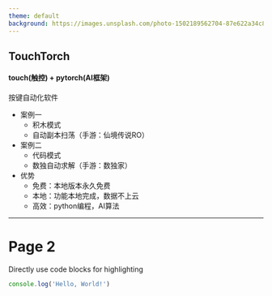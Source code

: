 ```yaml
---
theme: default
background: https://images.unsplash.com/photo-1502189562704-87e622a34c85?ixid=MnwxMjA3fDB8MHxwaG90by1wYWdlfHx8fGVufDB8fHx8&ixlib=rb-1.2.1&auto=format&fit=crop&w=2100&q=80
---
```


## TouchTorch

#### touch(触控) + pytorch(AI框架)

按键自动化软件

* 案例一
    * 积木模式
    * 自动副本扫荡（手游：仙境传说RO）
* 案例二
    * 代码模式
    * 数独自动求解（手游：数独家）
* 优势
    * 免费：本地版本永久免费
    * 本地：功能本地完成，数据不上云
    * 高效：python编程，AI算法

---

# Page 2

Directly use code blocks for highlighting

```ts
console.log('Hello, World!')
```
